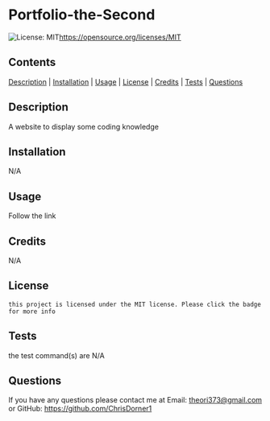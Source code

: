 # Portfolio-the-Second
  ![License: MIT](https://img.shields.io/badge/License-MIT-yellow.svg)https://opensource.org/licenses/MIT

  ## Contents
  [Description](#description) | [Installation](#installation) | [Usage](#usage) | [License](#license) | [Credits](#credits) | [Tests](#tests) | [Questions](#questions)

  ## Description

  A website to display some coding knowledge

  ## Installation

  N/A

  ## Usage

  Follow the link

  ## Credits

  N/A
  

  ## License

    this project is licensed under the MIT license. Please click the badge for more info


  ## Tests

  the test command(s) are
  N/A

  ## Questions

  If you have any questions please contact me at Email: theori373@gmail.com or GitHub: https://github.com/ChrisDorner1 